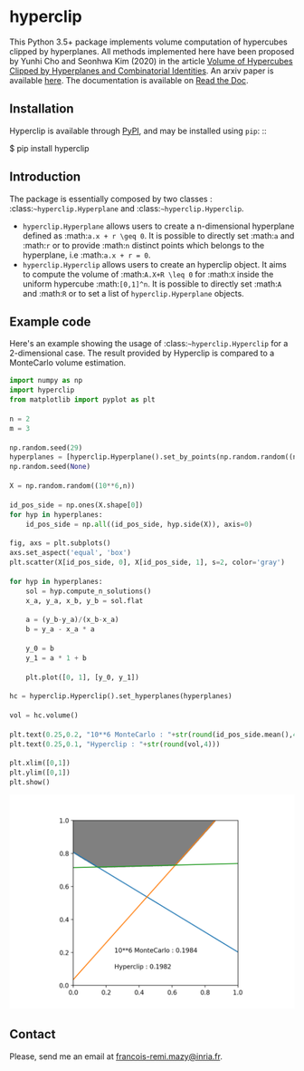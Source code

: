# hyperclip

This Python 3.5+ package implements volume computation of hypercubes clipped by hyperplanes.
All methods implemented here have been proposed by Yunhi Cho and Seonhwa Kim (2020) in the article [Volume of Hypercubes Clipped by Hyperplanes and Combinatorial Identities](https://doi.org/10.13001/ela.2020.5085). An arxiv paper is available [here](https://arxiv.org/pdf/1512.07768.pdf).
The documentation is available on [Read the Doc](https://hyperclip.readthedocs.io/en/latest/).

## Installation

Hyperclip is available through [PyPI](https://pypi.org/project/hyperclip/), and may be installed using ``pip``: ::

   $ pip install hyperclip

## Introduction

The package is essentially composed by two classes : :class:`~hyperclip.Hyperplane` and :class:`~hyperclip.Hyperclip`.

* ``hyperclip.Hyperplane`` allows users to create a n-dimensional hyperplane defined as :math:`a.x + r \geq 0`. It is possible to directly set :math:`a` and :math:`r` or to provide :math:`n` distinct points which belongs to the hyperplane, i.e :math:`a.x + r = 0`.
* ``hyperclip.Hyperclip`` allows users to create an hyperclip object. It aims to compute the volume of :math:`A.X+R \leq 0` for :math:`X` inside the uniform hypercube :math:`[0,1]^n`. It is possible to directly set :math:`A` and :math:`R` or to set a list of ``hyperclip.Hyperplane`` objects.

## Example code

Here's an example showing the usage of :class:`~hyperclip.Hyperclip` for a 2-dimensional case.
The result provided by Hyperclip is compared to a MonteCarlo volume estimation.

```python
import numpy as np
import hyperclip
from matplotlib import pyplot as plt

n = 2
m = 3

np.random.seed(29)
hyperplanes = [hyperclip.Hyperplane().set_by_points(np.random.random((n,n))) for i_m in range(m)]
np.random.seed(None)

X = np.random.random((10**6,n))

id_pos_side = np.ones(X.shape[0])
for hyp in hyperplanes:
    id_pos_side = np.all((id_pos_side, hyp.side(X)), axis=0)

fig, axs = plt.subplots()
axs.set_aspect('equal', 'box')
plt.scatter(X[id_pos_side, 0], X[id_pos_side, 1], s=2, color='gray')

for hyp in hyperplanes:
    sol = hyp.compute_n_solutions()
    x_a, y_a, x_b, y_b = sol.flat
    
    a = (y_b-y_a)/(x_b-x_a)
    b = y_a - x_a * a
    
    y_0 = b
    y_1 = a * 1 + b
    
    plt.plot([0, 1], [y_0, y_1])   

hc = hyperclip.Hyperclip().set_hyperplanes(hyperplanes)

vol = hc.volume()

plt.text(0.25,0.2, "10**6 MonteCarlo : "+str(round(id_pos_side.mean(),4)))
plt.text(0.25,0.1, "Hyperclip : "+str(round(vol,4)))

plt.xlim([0,1])
plt.ylim([0,1])
plt.show()
```

![example_figure](docs/source/figures/example_2d.png)

## Contact

Please, send me an email at [francois-remi.mazy@inria.fr](francois-remi.mazy@inria.fr).